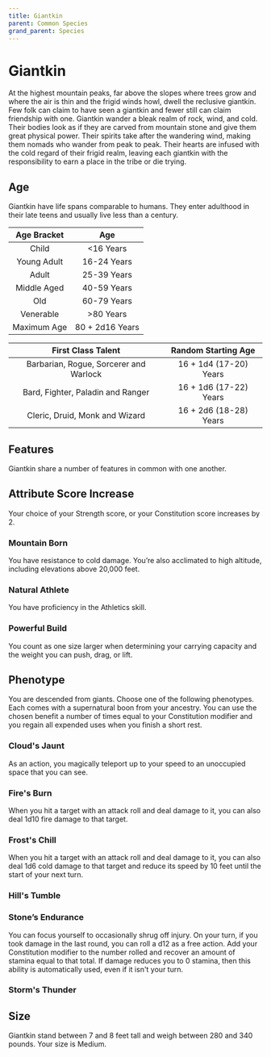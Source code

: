 ```yaml
---
title: Giantkin
parent: Common Species
grand_parent: Species
---
```


# Giantkin
At the highest mountain peaks, far above the slopes where trees grow and where the air is thin and the frigid winds howl, dwell the reclusive giantkin. Few folk can claim to have seen a giantkin and fewer still can claim friendship with one. Giantkin wander a bleak realm of rock, wind, and cold. Their bodies look as if they are carved from mountain stone and give them great physical power. Their spirits take after the wandering wind, making them nomads who wander from peak to peak. Their hearts are infused with the cold regard of their frigid realm, leaving each giantkin with the responsibility to earn a place in the tribe or die trying.

## Age
Giantkin have life spans comparable to humans. They enter adulthood in their late teens and usually live less than a century.

| Age Bracket | Age |
|:-----------:|:---:|
| Child       | <16 Years       |
| Young Adult | 16-24 Years     |
| Adult       | 25-39 Years     |
| Middle Aged | 40-59 Years     |
| Old         | 60-79 Years     |
| Venerable   | >80 Years       |
| Maximum Age | 80 + 2d16 Years |

| First Class Talent | Random Starting Age |
|:------------------:|:-------------------:|
| Barbarian, Rogue, Sorcerer and Warlock | 16 + 1d4 (17-20) Years |
| Bard, Fighter, Paladin and Ranger      | 16 + 1d6 (17-22) Years |
| Cleric, Druid, Monk and Wizard         | 16 + 2d6 (18-28) Years |

## Features
Giantkin share a number of features in common with one another.

## Attribute Score Increase
Your choice of your Strength score, or your Constitution score increases by 2.

### Mountain Born
You have resistance to cold damage. You’re also acclimated to high altitude, including elevations above 20,000 feet.

### Natural Athlete
You have proficiency in the Athletics skill.

### Powerful Build
You count as one size larger when determining your carrying capacity and the weight you can push, drag, or lift.

## Phenotype
You are descended from giants. Choose one of the following phenotypes. Each comes with a supernatural boon from your ancestry. You can use the chosen benefit a number of times equal to your Constitution modifier and you regain all expended uses when you finish a short rest.

### Cloud's Jaunt
As an action, you magically teleport up to your speed to an unoccupied space that you can see.

### Fire's Burn
When you hit a target with an attack roll and deal damage to it, you can also deal 1d10 fire damage to that target.

### Frost's Chill
When you hit a target with an attack roll and deal damage to it, you can also deal 1d6 cold damage to that target and reduce its speed by 10 feet until the start of your next turn.

### Hill's Tumble

### Stone’s Endurance
You can focus yourself to occasionally shrug off injury. On your turn, if you took damage in the last round, you can roll a d12 as a free action. Add your Constitution modifier to the number rolled and recover an amount of stamina equal to that total. If damage reduces you to 0 stamina, then this ability is automatically used, even if it isn't your turn.

### Storm's Thunder


## Size
Giantkin stand between 7 and 8 feet tall and weigh between 280 and 340 pounds. Your size is Medium.
